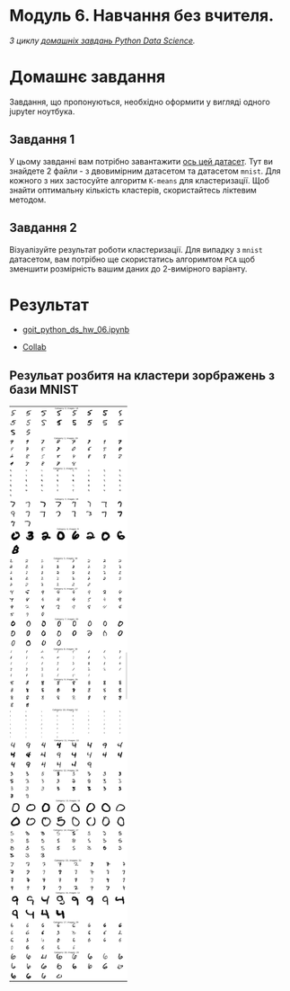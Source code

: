 # Модуль 6. Навчання без вчителя.

*З циклу [домашніх завдань Python Data Science](https://github.com/lexxai/goit_python_data_sciense_homework).*

# Домашнє завдання

Завдання, що пропонуються, необхідно оформити у вигляді одного jupyter ноутбука.
## Завдання 1
У цьому завданні вам потрібно завантажити [ось цей датасет](https://drive.google.com/file/d/1Zvz20Iqeia1eEtFbGa3NcIrt_SNSimP6/view?usp=share_link). Тут ви знайдете 2 файли - з двовимірним датасетом та датасетом `mnist`. Для кожного з них застосуйте алгоритм `K-means` для кластеризації. Щоб знайти оптимальну кількість кластерів, скористайтесь ліктевим методом.

## Завдання 2
Візуалізуйте результат роботи кластеризації. Для випадку з `mnist` датасетом, вам потрібно ще скористатись алгоримтом `PCA` щоб зменшити розмірність вашим даних до 2-вимірного варіанту.


# Результат

- [goit_python_ds_hw_06.ipynb](goit_python_ds_hw_06.ipynb)

- [Collab](https://colab.research.google.com/drive/1SzdJuZXEjNaTOgB4evRvrxaxKQ7QD9WK?usp=sharing)

## Резульат розбитя на кластери зорбражень з бази MNIST

![](images-categoty-group.jpg)
